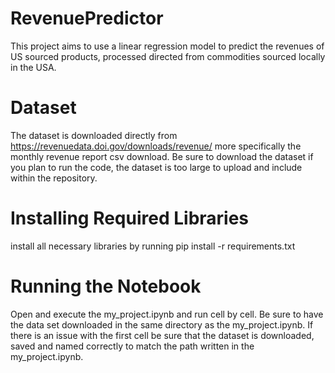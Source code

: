 # RevenuePredictor
This project aims to use a linear regression model to predict the revenues of US sourced products, processed directed from commodities sourced locally in the USA.  

# Dataset
The dataset is downloaded directly from https://revenuedata.doi.gov/downloads/revenue/ more specifically the monthly revenue report csv download.  Be sure to download the dataset if you plan to run the code, the dataset is too large to upload and include within the repository.

# Installing Required Libraries
install all necessary libraries by running 
pip install -r requirements.txt

# Running the Notebook
Open and execute the my_project.ipynb and run cell by cell. Be sure to have the data set downloaded in the same directory as the my_project.ipynb.  If there is an issue with the first cell be sure that the dataset is downloaded, saved and named correctly to match the path written in the my_project.ipynb.
